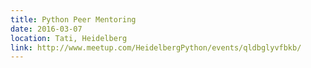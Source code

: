 ```yaml
---
title: Python Peer Mentoring
date: 2016-03-07
location: Tati, Heidelberg
link: http://www.meetup.com/HeidelbergPython/events/qldbglyvfbkb/
---
```

